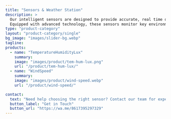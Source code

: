 ```yaml
---
title: "Sensors & Weather Station"
description: >
  Our intelligent sensors are designed to provide accurate, real time data to enhance decision-making in agricultural and irrigation management.
  Equipped with advanced technology, these sensors monitor key environmental and soil parameters, enabling precision and efficiency in resource utilization.
type: "product-category"
layout: "product-category/single"
bg_image: "images/slider-bg.webp"
tagline: 
products:
  - name: "TemperatureHumidityLux"
    summary: 
    image: "images/product/tem-hum-lux.png"
    url: "/product/tem-hum-lux/"
  - name: "WindSpeed" 
    summary: 
    image: "images/product/wind-speed.webp"
    url: "/product/wind-speed/"

contact:
  text: "Need help choosing the right sensor? Contact our team for expert advice."
  button_label: "Get in Touch"
  button_url: "https://wa.me/8617395297329"
---
```

